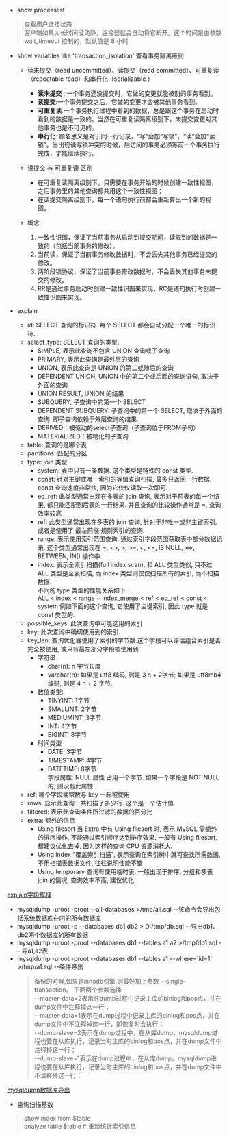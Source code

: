 
* show processlist
> 查看用户连接状态   
   > 客户端如果太长时间没动静，连接器就会自动将它断开。这个时间是由参数 wait_timeout 控制的，默认值是 8 小时

* show variables like 'transaction_isolation'  查看事务隔离级别
   * 读未提交（read uncommitted）、读提交（read committed）、可重复读（repeatable read）和串行化（serializable ）      
        * **读未提交** : 一个事务还没提交时，它做的变更就能被别的事务看到。  
        * **读提交**:一个事务提交之后，它做的变更才会被其他事务看到。  
        * **可重复读**:一个事务执行过程中看到的数据，总是跟这个事务在启动时看到的数据是一致的。当然在可重复读隔离级别下，未提交变更对其他事务也是不可见的。  
        * **串行化**: 顾名思义是对于同一行记录，“写”会加“写锁”，“读”会加“读锁”。当出现读写锁冲突的时候，后访问的事务必须等前一个事务执行完成，才能继续执行。
   * 读提交 与 可重复读  区别
      * 在可重复读隔离级别下，只需要在事务开始的时候创建一致性视图，之后事务里的其他查询都共用这个一致性视图；
      * 在读提交隔离级别下，每一个语句执行前都会重新算出一个新的视图。
   
   *  概念
      1. 一致性识图，保证了当前事务从启动到提交期间，读取到的数据是一致的（包括当前事务的修改）。
      2. 当前读，保证了当前事务修改数据时，不会丢失其他事务已经提交的修改。
      3. 两阶段锁协议，保证了当前事务修改数据时，不会丢失其他事务未提交的修改。
      4. RR是通过事务启动时创建一致性识图来实现，RC是语句执行时创建一致性识图来实现。
        
* explain 

    * id: SELECT 查询的标识符. 每个 SELECT 都会自动分配一个唯一的标识符.
    * select_type: SELECT 查询的类型.
        * SIMPLE, 表示此查询不包含 UNION 查询或子查询
        * PRIMARY, 表示此查询是最外层的查询
        * UNION, 表示此查询是 UNION 的第二或随后的查询
        * DEPENDENT UNION, UNION 中的第二个或后面的查询语句, 取决于外面的查询
        * UNION RESULT, UNION 的结果
        * SUBQUERY, 子查询中的第一个 SELECT
        * DEPENDENT SUBQUERY: 子查询中的第一个 SELECT, 取决于外面的查询. 即子查询依赖于外层查询的结果.
        * DERIVED：被驱动的select子查询（子查询位于FROM子句）
        * MATERIALIZED：被物化的子查询
    * table: 查询的是哪个表
    * partitions: 匹配的分区
    * type: join 类型
        * system: 表中只有一条数据. 这个类型是特殊的 const 类型.
        * const: 针对主键或唯一索引的等值查询扫描, 最多只返回一行数据. const 查询速度非常快, 因为它仅仅读取一次即可.
        * eq_ref: 此类型通常出现在多表的 join 查询, 表示对于前表的每一个结果, 都只能匹配到后表的一行结果. 并且查询的比较操作通常是 =, 查询效率较高
        * ref: 此类型通常出现在多表的 join 查询, 针对于非唯一或非主键索引, 或者是使用了 最左前缀 规则索引的查询. 
        * range: 表示使用索引范围查询, 通过索引字段范围获取表中部分数据记录. 这个类型通常出现在 =, <>, >, >=, <, <=, IS NULL, <=>, BETWEEN, IN() 操作中.
        * index: 表示全索引扫描(full index scan), 和 ALL 类型类似, 只不过 ALL 类型是全表扫描, 而 index 类型则仅仅扫描所有的索引, 而不扫描数据.  
        不同的 type 类型的性能关系如下:  
        ALL < index < range ~ index_merge < ref < eq_ref < const < system
    例如下面的这个查询, 它使用了主键索引, 因此 type 就是 const 类型的.
    * possible_keys: 此次查询中可能选用的索引
    * key: 此次查询中确切使用到的索引.
    * key_len: 查询优化器使用了索引的字节数.这个字段可以评估组合索引是否完全被使用, 或只有最左部分字段被使用到.
        * 字符串
            * char(n): n 字节长度
            * varchar(n): 如果是 utf8 编码, 则是 3 n + 2字节; 如果是 utf8mb4 编码, 则是 4 n + 2 字节.
        * 数值类型:
            * TINYINT: 1字节
            * SMALLINT: 2字节
            * MEDIUMINT: 3字节
            * INT: 4字节
            * BIGINT: 8字节
        * 时间类型
            * DATE: 3字节
            * TIMESTAMP: 4字节
            * DATETIME: 8字节  
        字段属性: NULL 属性 占用一个字节. 如果一个字段是 NOT NULL 的, 则没有此属性.
    * ref: 哪个字段或常数与 key 一起被使用
    * rows: 显示此查询一共扫描了多少行. 这个是一个估计值.
    * filtered: 表示此查询条件所过滤的数据的百分比
    * extra: 额外的信息
        * Using filesort
          当 Extra 中有 Using filesort 时, 表示 MySQL 需额外的排序操作, 不能通过索引顺序达到排序效果. 一般有 Using filesort, 都建议优化去掉, 因为这样的查询 CPU 资源消耗大.
        * Using index
          "覆盖索引扫描", 表示查询在索引树中就可查找所需数据, 不用扫描表数据文件, 往往说明性能不错
        * Using temporary
          查询有使用临时表, 一般出现于排序, 分组和多表 join 的情况, 查询效率不高, 建议优化.

[explain字段解释](https://segmentfault.com/a/1190000008131735)   

* mysqldump -uroot -proot --all-databases >/tmp/all.sql  --该命令会导出包括系统数据库在内的所有数据库   
* mysqldump -uroot -p --databases db1 db2 > D:/tmp/db.sql    --导出db1、db2两个数据库的所有数据
* mysqldump -uroot -proot --databases db1 --tables a1 a2  >/tmp/db1.sql  -- 导a1,a2表
* mysqldump -uroot -proot --databases db1 --tables a1 --where='id=1'  >/tmp/a1.sql --条件导出
    > 备份的时候,如果是innodb引擎,则最好加上参数 --single-transaction。 下面两个参数选择  
    --master-data=2表示在dump过程中记录主库的binlog和pos点，并在dump文件中注释掉这一行；  
    --master-data=1表示在dump过程中记录主库的binlog和pos点，并在dump文件中不注释掉这一行，即恢复时会执行；  
    --dump-slave=2表示在dump过程中，在从库dump，mysqldump进程也要在从库执行，记录当时主库的binlog和pos点，并在dump文件中注释掉这一行；  
    --dump-slave=1表示在dump过程中，在从库dump，mysqldump进程也要在从库执行，记录当时主库的binlog和pos点，并在dump文件中不注释掉这一行；  

[mysqldump数据库导出](https://www.cnblogs.com/chenmh/p/5300370.html)


* 查询扫描基数
> show index from $table   
> analyze table $table  # 重新统计索引信息
